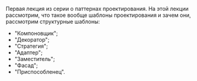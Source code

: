 Первая лекция из серии о паттернах проектирования. На этой лекции рассмотрим, что такое вообще шаблоны проектирования и зачем они, рассмотрим структурные шаблоны:

- "Компоновщик";
- "Декоратор";
- "Стратегия";
- "Адаптер";
- "Заместитель";
- "Фасад";
- "Приспособленец".